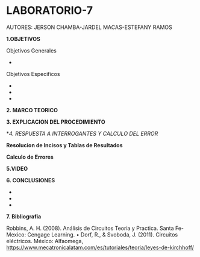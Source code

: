 # LABORATORIO-7

AUTORES: JERSON CHAMBA-JARDEL MACAS-ESTEFANY RAMOS

**1.OBJETIVOS**

Objetivos Generales

*

Objetivos Especificos

*
*
*

**2. MARCO TEORICO**

**3. EXPLICACION DEL PROCEDIMIENTO**

**4. RESPUESTA A INTERROGANTES Y CALCULO DEL ERROR*

**Resolucion de Incisos y Tablas de Resultados**

**Calculo de Errores**

**5.VIDEO**

**6. CONCLUSIONES**

*
*
*

**7. Bibliografia**

 Robbins, A. H. (2008). Análisis de Circuitos Teoria y Practica. Santa Fe-Mexico: Cengage Learning.
•  Dorf, R., & Svoboda, J. (2011). Circuitos eléctricos. México: Alfaomega, https://www.mecatronicalatam.com/es/tutoriales/teoria/leyes-de-kirchhoff/
